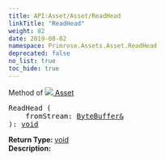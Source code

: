 ```yaml
---
title: API:Asset/Asset/ReadHead
linkTitle: "ReadHead"
weight: 82
date: 2019-08-02
namespace: Primrose.Assets.Asset.ReadHead
deprecated: false
no_list: true
toc_hide: true
---
```

Method of <a href="/docs/api-reference/Class/Asset"><img src="/icons/silk/default.png"/>&nbsp;Asset</a>
<pre class="method-declaration">
ReadHead (
    fromStream: <a class="type" href="/docs/api-reference/Misc/ByteBuffer&">ByteBuffer&</a>
): <a class="type" href="/docs/api-reference/System/void">void</a></pre>
<b>Return Type: </b>
<a class="type" href="/docs/api-reference/System/void">void</a>
<br/>
<b>Description: </b>